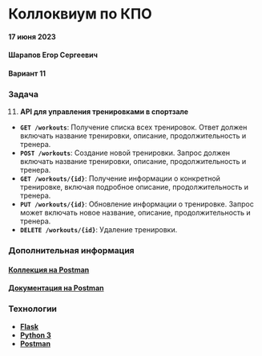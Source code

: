 # Коллоквиум по КПО
#### 17 июня 2023
#### Шарапов Егор Сергеевич
#### Вариант 11

### Задача
11. **API для управления тренировками в спортзале**

- **`GET /workouts`**: Получение списка всех тренировок. Ответ должен включать название тренировки, описание, продолжительность и тренера.
- **`POST /workouts`**: Создание новой тренировки. Запрос должен включать название тренировки, описание, продолжительность и тренера.
- **`GET /workouts/{id}`**: Получение информации о конкретной тренировке, включая подробное описание, продолжительность и тренера.
- **`PUT /workouts/{id}`**: Обновление информации о тренировке. Запрос может включать новое название, описание, продолжительность и тренера.
- **`DELETE /workouts/{id}`**: Удаление тренировки.


### Дополнительная информация
#### [Коллекция на Postman]()
#### [Документация на Postman](https://documenter.getpostman.com/view/10879421/2s93si19yJ)

### Технологии

- [**Flask**](https://flask.palletsprojects.com/en/2.3.x/)
- [**Python 3**](https://www.python.org/downloads/)
- [**Postman**](https://www.postman.com/)

